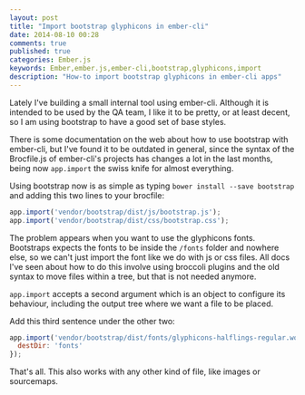 ```yaml
---
layout: post
title: "Import bootstrap glyphicons in ember-cli"
date: 2014-08-10 00:28
comments: true
published: true
categories: Ember.js
keywords: Ember,ember.js,ember-cli,bootstrap,glyphicons,import
description: "How-to import bootstrap glyphicons in ember-cli apps"
---
```

Lately I've building a small internal tool using ember-cli. Although it is
intended to be used by the QA team, I like it to be pretty, or at least decent,
so I am using bootstrap to have a good set of base styles.

There is some documentation on the web about how to use bootstrap with ember-cli,
but I've found it to be outdated in general, since the syntax of the Brocfile.js
of ember-cli's projects has changes a lot in the last months, being now
`app.import` the swiss knife for almost everything.

Using bootstrap now is as simple as typing `bower install --save bootstrap` and
adding this two lines to your brocfile:

```js
app.import('vendor/bootstrap/dist/js/bootstrap.js');
app.import('vendor/bootstrap/dist/css/bootstrap.css');
```

The problem appears when you want to use the glyphicons fonts. Bootstraps expects
the fonts to be inside the `/fonts` folder and nowhere else, so we can't just
import the font like we do with js or css files.
All docs I've seen about how to do this involve using broccoli plugins and the
old syntax to move files within a tree, but that is not needed anymore.

`app.import` accepts a second argument which is an object to configure its
behaviour, including the output tree where we want a file to be placed.

Add this third sentence under the other two:

```js
app.import('vendor/bootstrap/dist/fonts/glyphicons-halflings-regular.woff', {
  destDir: 'fonts'
});
```

That's all. This also works with any other kind of file, like images or
sourcemaps.
